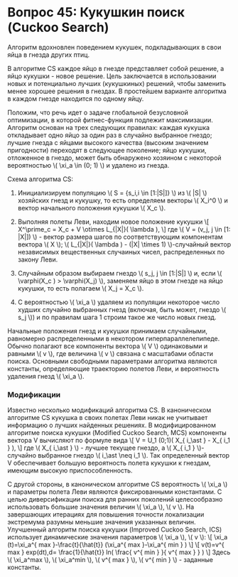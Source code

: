 # Вопрос 45: Кукушкин поиск (Cuckoo Search)

Алгоритм вдохновлен поведением кукушек, подкладывающих в свои яйца в гнезда других птиц.

В алгоритме CS каждое яйцо в гнезде представляет собой решение, а яйцо кукушки - новое решение. Цель заключается в использовании новых и потенциально лучших (кукушкиных) решений, чтобы заменить менее хорошее решения в гнездах. В простейшем варианте алгоритма в каждом гнезде находится по одному яйцу.

Положим, что речь идет о задаче глобальной безусловной оптимизации, в которой фитнес-функция подлежит максимизации. Алгоритм основан на трех следующих правилах: каждая кукушка откладывает одно яйцо за один раз в случайно выбранное гнездо; лучшие гнезда с яйцами высокого качества (высоким значением пригодности) переходят в следующее поколение; яйцо кукушки, отложенное в гнездо, может быть обнаружено хозяином с некоторой вероятностью \\( \xi_a \in (0; 1) \\) и удалено из гнезда.

Схема алгоритма CS:

1. Инициализируем популяцию \\( S = {s_i,i \in [1:|S|]} \\) из \\( |S| \\) хозяйских гнезд и кукушку, то есть определяем векторы \\( X_i^0 \\) и вектор начального положения кукушки \\( X_c \\).

2. Выполняя полеты Леви, находим новое положение кукушки
\\[ X^\prime_c = X_c + V \otimes L_{|X|}( \lambda ), \\]
где \\( V = (v_j,  j \in [1: |X|]) \\)  - вектор размера шагов по соответствующим компо­нентам вектора \\( X \\); \\( L_{|X|}( \lambda ) - (|Х| \times 1) \\)-случайный вектор независимых веще­ственных случаиных чисел, распределенных по закону Леви.

3. Случайным образом выбираем гнездо \\( s_j, j \in [1:|S|] \\) и, если \\( \varphi(X_c ) > \varphi(X_j) \\), заменяем яйцо в этом гнезде на яйцо кукушки, то есть полагаем \\( X_j = X_c \\).

4. С вероятностью \\( \xi_a \\) удаляем из популяции некоторое число худших случайно выбранных гнезд (включая, быть может, гнездо \\( s_j \\)) и по правилам шага 1 строим такое же число новых гнезд.

Начальные положения гнезд и кукушки принимаем случайными, равномерно распределенными в некотором гиперпараллелепипеде.
Обычно полагают все компоненты вектора \\( V \\) одинаковыми и равными \\( v \\), где величина \\( v \\) связана с масштабами области поиска.
Основными свободными параметрами алгоритма являются константы, определяющие траекторию полетов Леви, и вероятность удаления гнезд \\( \xi_a \\).

### Модификации

Известно несколько модификаций алгоритма CS.  В каноническом алгоритме CS кукушка в своих полетах Леви никак не учитывает информацию о лучших найденных решениях. В модифицированном алгоритме поиска кукушки (Modified Cuckoo Search, MCS) компоненты вектора V вычисляют по формуле вида
\\[ V = U_1 (0;1)( X_{ i_\ast } - X_{ i_1 } ), \\]
где \\( X_{ i_\ast } \\) - лучшее текущее гнездо, а \\( X_{ i_1 } \\)- случайно выбранное гнездо \\( i_\ast \neq i_1 \\). Так определенный вектор V обеспечивает большую вероятность полета кукушки к гнездам, имеющим высокую приспособленность.

С другой стороны, в каноническом алгоритме CS вероятность \\( \xi_a \\) и параметры полета Леви являются фиксированными константами. С целью диверсификации поиска для ранних поколений целесообразно использовать большие значения величин \\( \xi_a \\), \\( v \\). На завершающих итерациях для повышения точности локализации экстремума разумны меньшие значения указанных величин. Улучшенный алгоритм поиска кукушки (Improved Cuckoo Search,  ICS) использует динамические значения параметров \\( \xi_a \\), \\( v \\):
\\[ \xi_a (t)=\xi_a^{ max }-\frac{t}{\hat{t}} (\xi_a^{ max }-\xi_a^{ min } ) \\]
\\[ v(t)=v^{ max }  exp⁡(dt),d= \frac{1}{\hat{t}} ln( \frac{ v^{ min } }{ v^{ max } } ) \\]
Здесь \\( \xi_a^max \\), \\( \xi_a^min \\), \\( v^{ max } \\), \\( v^{ min } \\) - заданные константы.
